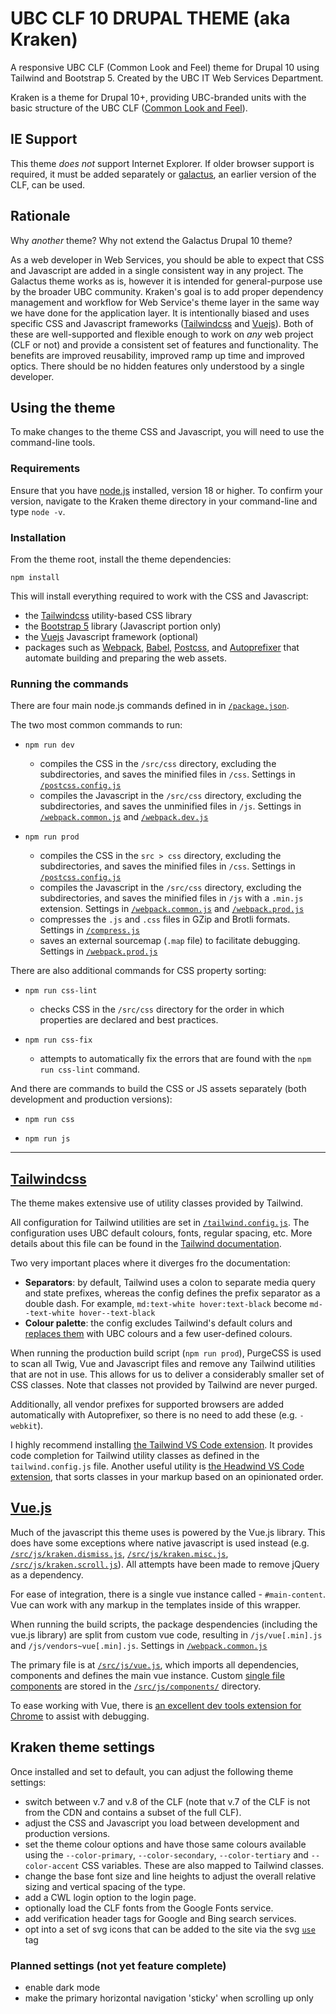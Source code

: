 # UBC CLF 10 DRUPAL THEME (aka Kraken)

A responsive UBC CLF (Common Look and Feel) theme for Drupal 10 using Tailwind and Bootstrap 5. Created by the UBC IT Web Services Department.

Kraken is a theme for Drupal 10+, providing UBC-branded units with the basic structure of the UBC CLF ([Common Look and Feel](https://clf.ubc.ca)).

## IE Support

This theme _does not_ support Internet Explorer. If older browser support is required, it must be added separately or [galactus](https://github.com/ubc-web-services/galactus), an earlier version of the CLF, can be used.

## Rationale

Why _another_ theme? Why not extend the Galactus Drupal 10 theme?

As a web developer in Web Services, you should be able to expect that CSS and Javascript are added in a single consistent way in any project. The Galactus theme works as is, however it is intended for general-purpose use by the broader UBC community. Kraken's goal is to add proper dependency management and workflow for Web Service's theme layer in the same way we have done for the application layer. It is intentionally biased and uses specific CSS and Javascript frameworks ([Tailwindcss](https://tailwindcss.com) and [Vuejs](https://vuejs.org)). Both of these are well-supported and flexible enough to work on _any_ web project (CLF or not) and provide a consistent set of features and functionality. The benefits are improved reusability, improved ramp up time and improved optics. There should be no hidden features only understood by a single developer.

## Using the theme

To make changes to the theme CSS and Javascript, you will need to use the command-line tools.

### Requirements

Ensure that you have [node.js](https://nodejs.org/en/download/) installed, version 18 or higher. To confirm your version, navigate to the Kraken theme directory in your command-line and type `node -v`.

### Installation

From the theme root, install the theme dependencies:

```
npm install
```

This will install everything required to work with the CSS and Javascript:

- the [Tailwindcss](https://tailwindcss.com) utility-based CSS library
- the [Bootstrap 5](https://getbootstrap.com) library (Javascript portion only)
- the [Vuejs](https://vuejs.org) Javascript framework (optional)
- packages such as [Webpack](https://webpack.js.org), [Babel](https://babeljs.io), [Postcss](https://postcss.org), and [Autoprefixer](https://www.npmjs.com/package/autoprefixer) that automate building and preparing the web assets.

### Running the commands

There are four main node.js commands defined in in [`/package.json`](https://github.com/ubc-web-services/product-boilerplate/blob/master/web/themes/custom/kraken/package.json#L24).

The two most common commands to run:

- `npm run dev`

  - compiles the CSS in the `/src/css` directory, excluding the subdirectories, and saves the minified files in `/css`. Settings in [`/postcss.config.js`](https://github.com/ubc-web-services/product-boilerplate/blob/master/web/themes/custom/kraken/postcss.config.js)
  - compiles the Javascript in the `/src/css` directory, excluding the subdirectories, and saves the unminified files in `/js`. Settings in [`/webpack.common.js`](https://github.com/ubc-web-services/product-boilerplate/blob/master/web/themes/custom/kraken/webpack.common.js) and [`/webpack.dev.js`](https://github.com/ubc-web-services/product-boilerplate/blob/master/web/themes/custom/kraken/webpack.prod.js)

- `npm run prod`
  - compiles the CSS in the `src > css` directory, excluding the subdirectories, and saves the minified files in `/css`. Settings in [`/postcss.config.js`](https://github.com/ubc-web-services/product-boilerplate/blob/master/web/themes/custom/kraken/postcss.config.js)
  - compiles the Javascript in the `/src/css` directory, excluding the subdirectories, and saves the minified files in `/js` with a `.min.js` extension. Settings in [`/webpack.common.js`](https://github.com/ubc-web-services/product-boilerplate/blob/master/web/themes/custom/kraken/webpack.common.js) and [`/webpack.prod.js`](https://github.com/ubc-web-services/product-boilerplate/blob/master/web/themes/custom/kraken/webpack.prod.js)
  - compresses the `.js` and `.css` files in GZip and Brotli formats. Settings in [`/compress.js`](https://github.com/ubc-web-services/product-boilerplate/blob/master/web/themes/custom/kraken/compress.js)
  - saves an external sourcemap (`.map` file) to facilitate debugging. Settings in [`/webpack.prod.js`](https://github.com/ubc-web-services/product-boilerplate/blob/master/web/themes/custom/kraken/webpack.prod.js)

There are also additional commands for CSS property sorting:

- `npm run css-lint`

  - checks CSS in the `/src/css` directory for the order in which properties are declared and best practices.

- `npm run css-fix`
  - attempts to automatically fix the errors that are found with the `npm run css-lint` command.

And there are commands to build the CSS or JS assets separately (both development and production versions):

- `npm run css`

- `npm run js`

---

## [Tailwindcss](https://tailwindcss.com)

The theme makes extensive use of utility classes provided by Tailwind.

All configuration for Tailwind utilities are set in [`/tailwind.config.js`](https://github.com/ubc-web-services/product-boilerplate/blob/master/web/themes/custom/kraken/tailwind.config.js). The configuration uses UBC default colours, fonts, regular spacing, etc. More details about this file can be found in the [Tailwind documentation](https://tailwindcss.com/docs/configuration).

Two very important places where it diverges fro the documentation:

- **Separators**: by default, Tailwind uses a colon to separate media query and state prefixes, whereas the config defines the prefix separator as a double dash. For example, `md:text-white hover:text-black` become `md--text-white hover--text-black`
- **Colour palette**: the config excludes Tailwind's default colurs and [replaces them](https://github.com/ubc-web-services/product-boilerplate/blob/master/web/themes/custom/kraken/tailwind.config.js#L12) with UBC colours and a few user-defined colours.

When running the production build script (`npm run prod`), PurgeCSS is used to scan all Twig, Vue and Javascript files and remove any Tailwind utilities that are not in use. This allows for us to deliver a considerably smaller set of CSS classes. Note that classes not provided by Tailwind are never purged.

Additionally, all vendor prefixes for supported browsers are added automatically with Autoprefixer, so there is no need to add these (e.g. `-webkit`).

I highly recommend installing [the Tailwind VS Code extension](https://marketplace.visualstudio.com/items?itemName=bradlc.vscode-tailwindcss). It provides code completion for Tailwind utility classes as defined in the `tailwind.config.js` file. Another useful utility is [the Headwind VS Code extension](https://marketplace.visualstudio.com/items?itemName=heybourn.headwind), that sorts classes in your markup based on an opinionated order.

## [Vue.js](https://vuejs.org)

Much of the javascript this theme uses is powered by the Vue.js library. This does have some exceptions where native javascript is used instead (e.g. [`/src/js/kraken.dismiss.js`](https://github.com/ubc-web-services/product-boilerplate/blob/master/web/themes/custom/kraken/src/js/kraken.dismiss.js), [`/src/js/kraken.misc.js`](https://github.com/ubc-web-services/product-boilerplate/blob/master/web/themes/custom/kraken/src/js/kraken.misc.js), [`/src/js/kraken.scroll.js`](https://github.com/ubc-web-services/product-boilerplate/blob/master/web/themes/custom/kraken/src/js/kraken.scroll.js)). All attempts have been made to remove jQuery as a dependency.

For ease of integration, there is a single vue instance called - `#main-content`. Vue can work with any markup in the templates inside of this wrapper.

When running the build scripts, the package despendencies (including the vue.js library) are split from custom vue code, resulting in `/js/vue[.min].js` and `/js/vendors~vue[.min].js`. Settings in [`/webpack.common.js`](https://github.com/ubc-web-services/product-boilerplate/blob/master/web/themes/custom/kraken/webpack.common.js)

The primary file is at [`/src/js/vue.js`](https://github.com/ubc-web-services/product-boilerplate/blob/master/web/themes/custom/kraken/src/js/vue.js), which imports all dependencies, components and defines the main vue instance. Custom [single file components](https://vuejs.org/v2/guide/single-file-components.html) are stored in the [`/src/js/components/`](https://github.com/ubc-web-services/product-boilerplate/tree/master/web/themes/custom/kraken/src/js/components) directory.

To ease working with Vue, there is [an excellent dev tools extension for Chrome](https://chrome.google.com/webstore/detail/vuejs-devtools/nhdogjmejiglipccpnnnanhbledajbpd?hl=en) to assist with debugging.

## Kraken theme settings

Once installed and set to default, you can adjust the following theme settings:

- switch between v.7 and v.8 of the CLF (note that v.7 of the CLF is not from the CDN and contains a subset of the full CLF).
- adjust the CSS and Javascript you load between development and production versions.
- set the theme colour options and have those same colours available using the `--color-primary`, `--color-secondary`, `--color-tertiary` and `--color-accent` CSS variables. These are also mapped to Tailwind classes.
- change the base font size and line heights to adjust the overall relative sizing and vertical spacing of the type.
- add a CWL login option to the login page.
- optionally load the CLF fonts from the Google Fonts service.
- add verification header tags for Google and Bing search services.
- opt into a set of svg icons that can be added to the site via the svg [`use`](https://developer.mozilla.org/en-US/docs/Web/SVG/Element/use) tag

### Planned settings (not yet feature complete)

- enable dark mode
- make the primary horizontal navigation 'sticky' when scrolling up only
